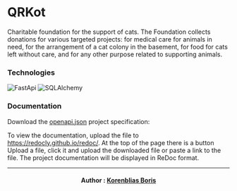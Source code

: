# QRKot

Charitable foundation for the support of cats. The Foundation collects donations for various targeted projects: for medical care for animals in need, for the arrangement of a cat colony in the basement, for food for cats left without care, and for any other purpose related to supporting animals.

### Technologies

![FastApi](https://img.shields.io/badge/FastAPI-009688.svg?style=for-the-badge&logo=FastAPI&logoColor=white)
![SQLAlchemy](https://www.sqlalchemy.org)

### Documentation

Download the <a href='https://code.s3.yandex.net/Python-dev/openapi.json'>openapi.json</a> project specification:

To view the documentation, upload the file to https://redocly.github.io/redoc/. At the top of the page there is a button Upload a file, click it and upload the downloaded file or paste a link to the file. The project documentation will be displayed in ReDoc format.

---

<h4 align="center">
Author : <a href="https://github.com/bobr2072">Korenblias Boris</a>
</h4>